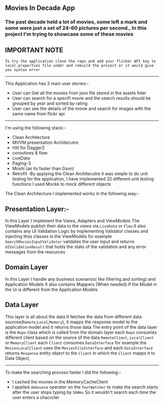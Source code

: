 ## Movies In Decade App
### The past decade held a lot of movies, some left a mark and some were just a set of 24-60 pictures per second., In this project I'm trying to showcase some of these movies

## IMPORTANT NOTE
    To try the application clone the repo and add your flicker API key to local.properties file under and rebuild the project or it would give you syntax error
--------------------------------------------------------------------------------------
This Application has 3 main user stories:-
- User can Get all the movies from json file stored in the assets foler
- User can search for a specifi movie and the search results should be grouped by year and sorted by rating
- User can see the details of the movie and search for images with the same name from flickr api
---------------------------------------------------------------------------------------


I'm using the following stack:-
- Clean Architecture
- MVVM presentation Architecutre
- Hilt for Dagger2
- coroutines & flow
- LiveData
- Paging-3 
- Moshi (as its faster than Gson)
- Retrofit
-By applying the Clean Architecutre it was simple to do unit testing for the application, I have implemented 32 different unit testing functions I used Mockk to mock different objects

The Clean Architecture I implemented works in the following way:-
## Presentation Layer:- 
In this Layer I implement the Views, Adapters and ViewModels 
The ViewModels publish their data to the views via `LiveData` or `Flow`
It also contains any UI Validation Logic by implementing Validator classes and injecting thos classes in the ViewModels for example `SearchMoviesInputValidator` validates the user input and returns `UIValidationResult` that holds the state of the validation and any error messages from the resources

## Domain Layer
In this Layer I handle any business scenarios( like filtering and sorting) and Application Models 
It also contains Mappers (When needed) If the Model in the Ui is different from the Application Models

## Data Layer
This layer is all about the data It fetches the data from different data sources(`Remote`,`Local`,`Memory`), it mapps the response model to the application model and it returns those data
The entry point of the data layer is the `Repo` class which is called from the domain layer
each `Repo` consumes different client based on the source of the data `RemoteClient`, `LocalClient` or `MemoryClient`
each `Client` consumes `DataInterface` for example the `MoviesLocalClient` uses the `MoviesFileInterface` and each `DataInterface` returns `Response` entity object to the `Client` in which the `Client` mapps it to Data Object,

----------------------------------------------------------------------------------------------

To make the searching process faster I did the following:-
- I cached the movies in the MemoryCacheClient 
- I applied `debounce` operator on the `TextWatcher` to make the search starts after the user stops typing by `500ms` So it wouldn't search each time the user enters a chacrcter 

